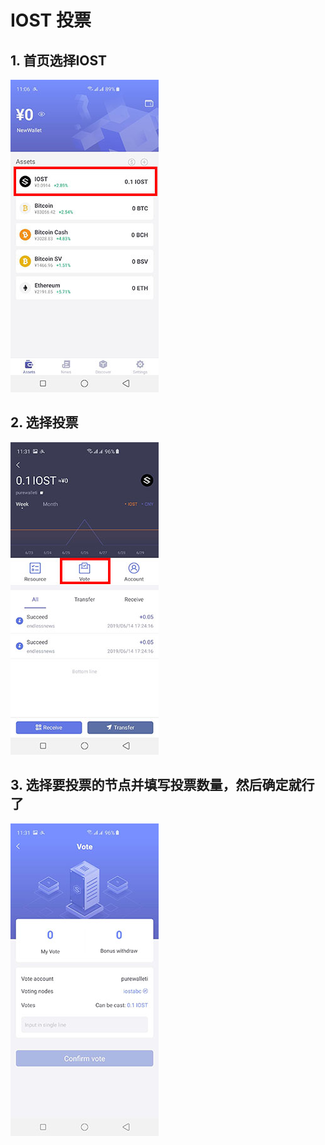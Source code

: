 # IOST 投票

## 1. 首页选择IOST

![deposit-1](./voting-1.jpeg)

## 2. 选择投票
![deposit-2](./voting-2.jpeg)

## 3. 选择要投票的节点并填写投票数量，然后确定就行了

![deposit-3](./voting-3.jpeg)